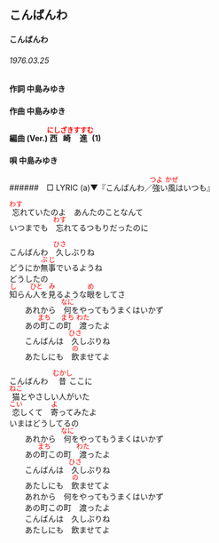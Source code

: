 <style type="text/css">
	ruby{
	    ruby-position: over;
	}
	ruby > rt{font-size: 12px;color:red;}
	p{font:16px;font-size: '楷体'}
</style>
## こんばんわ
#### こんばんわ
###### 1976.03.25

#### 作詞        中島みゆき
#### 作曲        中島みゆき
#### 編曲 (Ver.) <ruby><rb>西崎</rb><rp>(</rp><rt>にしざき</rt><rp>)</rp></ruby><ruby><rb>進</rb><rp>(</rp><rt>すすむ</rt><rp>)</rp></ruby> (1)
#### 唄          中島みゆき
######　□ LYRIC (a)▼『こんばんわ／<ruby><rb>強</rb><rp>(</rp><rt>つよ</rt><rp>)</rp></ruby>い<ruby><rb>風</rb><rp>(</rp><rt>かぜ</rt><rp>)</rp></ruby>はいつも』



<ruby><rb>忘</rb><rp>(</rp><rt>わす</rt><rp>)</rp></ruby>れていたのよ　あんたのことなんて  
いつまでも　<ruby><rb>忘</rb><rp>(</rp><rt>わす</rt><rp>)</rp></ruby>れてるつもりだったのに  

こんばんわ　<ruby><rb>久</rb><rp>(</rp><rt>ひさ</rt><rp>)</rp></ruby>しぶりね  
どうにか<ruby><rb>無事</rb><rp>(</rp><rt>ぶじ</rt><rp>)</rp></ruby>でいるようね  
どうしたの  
<ruby><rb>知</rb><rp>(</rp><rt>し</rt><rp>)</rp></ruby>らん<ruby><rb>人</rb><rp>(</rp><rt>ひと</rt><rp>)</rp></ruby>を<ruby><rb>見</rb><rp>(</rp><rt>み</rt><rp>)</rp></ruby>るような<ruby><rb>眼</rb><rp>(</rp><rt>め</rt><rp>)</rp></ruby>をしてさ  
　　あれから　<ruby><rb>何</rb><rp>(</rp><rt>なに</rt><rp>)</rp></ruby>をやってもうまくはいかず  
　　あの<ruby><rb>町</rb><rp>(</rp><rt>まち</rt><rp>)</rp></ruby>この<ruby><rb>町</rb><rp>(</rp><rt>まち</rt><rp>)</rp></ruby>　<ruby><rb>渡</rb><rp>(</rp><rt>わた</rt><rp>)</rp></ruby>ったよ  
　　こんばんは　<ruby><rb>久</rb><rp>(</rp><rt>ひさ</rt><rp>)</rp></ruby>しぶりね  
　　あたしにも　<ruby><rb>飲</rb><rp>(</rp><rt>の</rt><rp>)</rp></ruby>ませてよ  

こんばんわ　<ruby><rb>昔</rb><rp>(</rp><rt>むかし</rt><rp>)</rp></ruby>ここに  
<ruby><rb>猫</rb><rp>(</rp><rt>ねこ</rt><rp>)</rp></ruby>とやさしい人がいた  
<ruby><rb>恋</rb><rp>(</rp><rt>こい</rt><rp>)</rp></ruby>しくて　<ruby><rb>寄</rb><rp>(</rp><rt>よ</rt><rp>)</rp></ruby>ってみたよ  
いまはどうしてるの  
　　あれから　<ruby><rb>何</rb><rp>(</rp><rt>なに</rt><rp>)</rp></ruby>をやってもうまくはいかず    
　　あの<ruby><rb>町</rb><rp>(</rp><rt>まち</rt><rp>)</rp></ruby>この町　<ruby><rb>渡</rb><rp>(</rp><rt>わた</rt><rp>)</rp></ruby>ったよ  
　　こんばんは　<ruby><rb>久</rb><rp>(</rp><rt>ひさ</rt><rp>)</rp></ruby>しぶりね  
　　あたしにも　<ruby><rb>飲</rb><rp>(</rp><rt>の</rt><rp>)</rp></ruby>ませてよ  
　　あれから　何をやってもうまくはいかず  
　　あの町この町　渡ったよ  
　　こんばんは　久しぶりね  
　　あたしにも　飲ませてよ  
